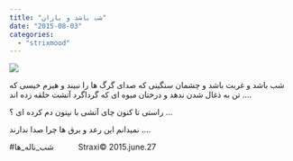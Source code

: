 ```yaml
---
title: "شب باشد و یاران"
date: "2015-08-03"
categories: 
  - "strixmood"
---
```


![](http://localhost/wp-content/uploads/2015/08/11379026_1603604793226421_1384139103_n.jpg)

شب باشد و غربت باشد و چشمان سنگینی که صدای گرگ ها را نبیند و هیزم خیسی که تن به ذغال شدن ندهد و درختان میوه ای که گرداگرد آتشت حلقه زده اند ....

راستی تا کنون چای آتشی با نپتون دم کرده ای ؟ ...

نمیدانم این رعد و برق ها چرا صدا ندارند ....

#شب\_ناله\_ها           Straxi© 2015.june.27
